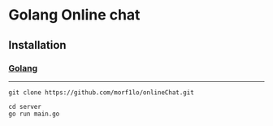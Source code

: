 # Golang Online chat

## Installation
### [Golang](https://go.dev/dl/)
---
```
git clone https://github.com/morf1lo/onlineChat.git
```
```
cd server
go run main.go
```
